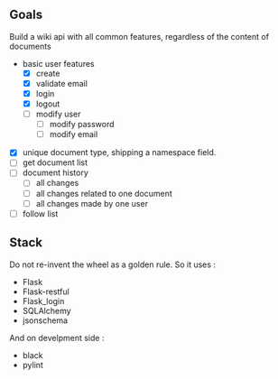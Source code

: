 ## Goals

Build a wiki api with all common features, regardless of the content of documents

* basic user features
  * [x] create
  * [x] validate email
  * [x] login
  * [x] logout
  * [ ] modify user
     * [ ] modify password
     * [ ] modify email
* [x] unique document type, shipping a namespace field.
* [ ] get document list
* [ ] document history
  * [ ] all changes
  * [ ] all changes related to one document
  * [ ] all changes made by one user
* [ ] follow list

## Stack

Do not re-invent the wheel as a golden rule. So it uses : 

* Flask
* Flask-restful
* Flask_login
* SQLAlchemy
* jsonschema

And on develpment side :

* black
* pylint
